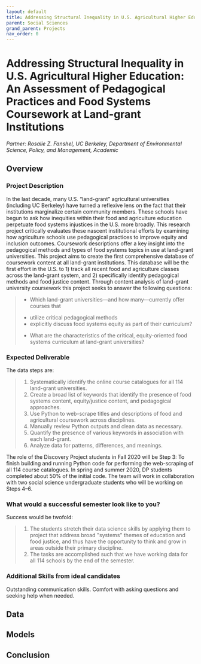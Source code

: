 ```yaml
---
layout: default
title: Addressing Structural Inequality in U.S. Agricultural Higher Education
parent: Social Sciences
grand_parent: Projects
nav_order: 0
---
```


# Addressing Structural Inequality in U.S. Agricultural Higher Education: An Assessment of Pedagogical Practices and Food Systems Coursework at Land-grant Institutions
*Partner: Rosalie Z. Fanshel, UC Berkeley, Department of Environmental Science, Policy, and Management, Academic*

## Overview
### Project Description
In the last decade, many U.S. “land-grant” agricultural universities (including UC Berkeley) have turned a reflexive lens on the fact that their institutions marginalize certain community members. These schools have begun to ask how inequities within their food and agriculture education perpetuate food systems injustices in the U.S. more broadly. This research project critically evaluates these nascent institutional efforts by examining how agriculture schools use pedagogical practices to improve equity and inclusion outcomes. Coursework descriptions offer a key insight into the pedagogical methods and types of food systems topics in use at land-grant universities. This project aims to create the first comprehensive database of coursework content at all land-grant institutions. This database will be the first effort in the U.S. to 1) track all recent food and agriculture classes across the land-grant system, and 2) specifically identify pedagogical methods and food justice content. Through content analysis of land-grant university coursework this project seeks to answer the following questions: 
>* Which land-grant universities—and how many—currently offer courses that 
>- utilize critical pedagogical methods
>- explicitly discuss food systems equity as part of their curriculum?
>* What are the characteristics of the critical, equity-oriented food systems curriculum at land-grant universities?

### Expected Deliverable
The data steps are:
>1. Systematically identify the online course catalogues for all 114 land-grant universities.
>1. Create a broad list of keywords that identify the presence of food systems content, equity/justice content, and pedagogical approaches.
>1. Use Python to web-scrape titles and descriptions of food and agricultural coursework across disciplines. 
>1. Manually review Python outputs and clean data as necessary. 
>1. Quantify the presence of various keywords in association with each land-grant. 
>1. Analyze data for patterns, differences, and meanings. 

The role of the Discovery Project students in Fall 2020 will be Step 3: To finish building and running Python code for performing the web-scraping of all 114 course catalogues. In spring and summer 2020, DP students completed about 50% of the initial code. The team will work in collaboration with two social science undergraduate students who will be working on Steps 4–6. 

### What would a successful semester look like to you?
Success would be twofold: 
>1. The students stretch their data science skills by applying them to project that address broad "systems" themes of education and food justice, and thus have the opportunity to think and grow in areas outside their primary discipline. 
>1. The tasks are accomplished such that we have working data for all 114 schools by the end of the semester.

### Additional Skills from ideal candidates
Outstanding communication skills. Comfort with asking questions and seeking help when needed.

## Data

## Models

## Conclusion


```python

```
